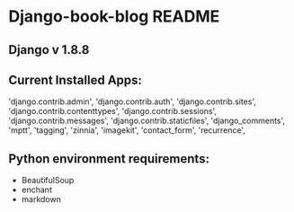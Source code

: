# Django-book-blog README

## Django v 1.8.8

## Current Installed Apps:
  'django.contrib.admin',
  'django.contrib.auth',
  'django.contrib.sites',
  'django.contrib.contenttypes',
  'django.contrib.sessions',
  'django.contrib.messages',
  'django.contrib.staticfiles',
  'django_comments',
  'mptt',
  'tagging',
  'zinnia',
  'imagekit',
  'contact_form',
  'recurrence',

## Python environment requirements:
  - BeautifulSoup
  - enchant
  - markdown